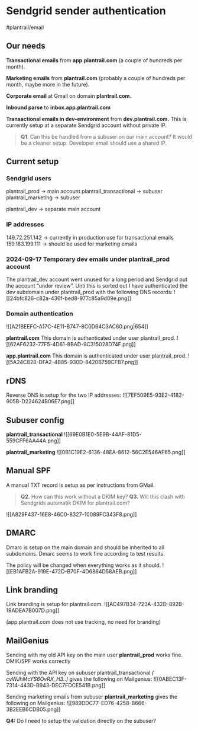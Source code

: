 # Sendgrid sender authentication

#plantrail/email

## Our needs
**Transactional emails** from **app.plantrail.com** (a couple of hundreds per month).

**Marketing emails** from **plantrail.com** (probably a couple of hundreds per month, maybe more in the future).

**Corporate email** at Gmail on domain **plantrail.com**.

**Inbound parse** to **inbox.app.plantrail.com**

**Transactional emails in dev-environment** from **dev.plantrail.com.** This is currently setup at a separate Sendgrid account without private IP.
> **Q1**. Can this be handled from a subuser on our main account? It would be a cleaner setup. Developer email should use a shared IP.

## Current setup
### Sendgrid users
plantrail_prod -> main account
plantrail_transactional -> subuser
plantrail_marketing -> subuser

plantrail_dev -> separate main account

### IP addresses
149.72.251.142 -> currently in production use for transactional emails
159.183.199.111 -> should be used for marketing emails

### 2024-09-17 Temporary dev emails under plantrail_prod account
The plantrail_dev account went unused for a long period and Sendgrid put the account “under review”. Unti this is sorted out I have authenticated the dev subdomain under plantrail_prod with the following DNS records:
![[24bfc826-c82a-436f-bed8-977c85a9d09e.png]]


### Domain authentication

![[A21BEEFC-A17C-4E11-B747-8C0D64C3AC60.png|654]]

**plantrail.com**
This domain is authenticated under user plantrail_prod.
![[62AF6232-77F5-4D61-8BAD-9C315028D74F.png]]


**app.plantrail.com**
This domain is authenticated under user plantrail_prod. 
![[5A24C828-DFA2-4B85-930D-8420B759CFB7.png]]

## rDNS
Reverse DNS is setup for the two IP addresses:
![[7EF509E5-93E2-4182-905B-D224624B06E7.png]]


## Subuser config
**plantrail_transactional**
![[69E0B1E0-5E9B-44AF-81D5-559CFF6AA44A.png]]

**plantrail_marketing**
![[0B1C19E2-6136-48EA-8612-56C2E546AF65.png]]


## Manual SPF
A manual TXT record is setup as per instructions from GMail. 
> **Q2.** How can this work without a DKIM key?
> **Q3.** Will this clash with Sendgrids automatik DKIM for plantrail.com?

![[A829F437-16E8-46C0-8327-10089FC343F8.png]]

## DMARC
Dmarc is setup on the main domain and should be inherited to all subdomains.  Dmarc seems to work fine according to test results.

The policy will be changed when everything works as it should.
![[EB1AFB2A-919E-472D-B70F-4D6864D58AEB.png]]


## Link branding
Link branding is setup for plantrail.com. 
![[AC497B34-723A-432D-892B-19ADEA7B007D.png]]

(app.plantrail.com does not use tracking, no need for branding)


## MailGenius
Sending with my old API key on the main user **plantrail_prod** works fine. DMIK/SPF works correctly

Sending with the API key on subuser plantrail_transactional *( cvWJhMcYS6OvRX_H3..)* gives the following on Mailgenius:
![[0ABEC13F-7314-443D-B943-DEC7FDCE541B.png]]


Sending marketing emails from subuser **plantrail_marketing** gives the following on Mailgenius:
![[989DDC77-ED76-4258-B666-3B2EEB6CDB05.png]]

**Q4:** Do I need to setup the validation directly on the subuser?
